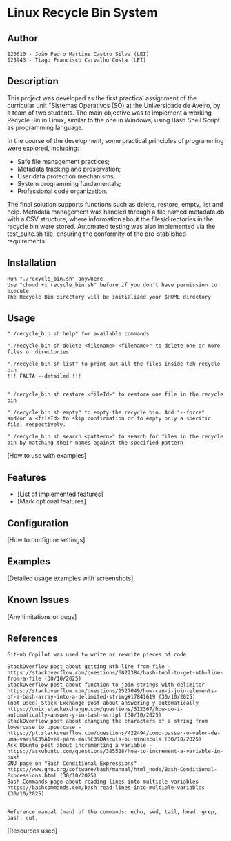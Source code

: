 # Linux Recycle Bin System

## Author
    120610 - João Pedro Martins Castro Silva (LEI)
    125943 - Tiago Francisco Carvalho Costa (LEI)

## Description
This project was developed as the first practical assignment of the curricular unit "Sistemas Operativos (SO) at the Universidade de Aveiro, by a team of two students. The main objective was to implement a working Recycle Bin in Linux, similar to the one in Windows, using Bash Shell Script as programming language.

In the course of the development, some practical principles of programming were explored, including:
- Safe file management practices;
- Metadata tracking and preservation;
- User data protection mechanisms;
- System programming fundamentals;
- Professional code organization.

The final solution supports functions such as delete, restore, empty, list and help. Metadata management was handled through a file named metadata.db with a CSV structure, where information about the files/directories in the recycle bin were stored. Automated testing was also implemented via the test_suite.sh file, ensuring the conformity of the pre-stablished requirements.

## Installation
    Run "./recycle_bin.sh" anywhere 
    Use "chmod +x recycle_bin.sh" before if you don't have permission to execute
    The Recycle Bin directory will be initialized your $HOME directory

## Usage
    "./recycle_bin.sh help" for available commands
    
    "./recycle_bin.sh delete <filename> <filename>" to delete one or more files or directories

    "./recycle_bin.sh list" to print out all the files inside teh recycle bin
    !!! FALTA --detailed !!!


    "./recycle_bin.sh restore <fileId>" to restore one file in the recycle bin

    "./recycle_bin.sh empty" to empty the recycle bin. Add "--force" and/or a <fileId> to skip confirmation or to empty only a specific file, respectively.

    "./recycle_bin.sh search <pattern>" to search for files in the recycle bin by matching their names against the specified pattern


[How to use with examples]

## Features
- [List of implemented features]
- [Mark optional features]

## Configuration
[How to configure settings]

## Examples
[Detailed usage examples with screenshots]

## Known Issues
[Any limitations or bugs]

## References
    GitHub Copilot was used to write or rewrite pieces of code
    
    StackOverflow post about getting Nth line from file - https://stackoverflow.com/questions/6022384/bash-tool-to-get-nth-line-from-a-file (30/10/2025)
    StackOverflow post about function to join strings with delimiter - https://stackoverflow.com/questions/1527049/how-can-i-join-elements-of-a-bash-array-into-a-delimited-string#17841619 (30/10/2025)
    (not used) Stack Exchange post about answering y automatically - https://unix.stackexchange.com/questions/512367/how-do-i-automatically-answer-y-in-bash-script (30/10/2025)
    StackOverflow post about changing the characters of a string from lowercase to uppercase - https://pt.stackoverflow.com/questions/422494/como-passar-o-valor-de-uma-vari%C3%A1vel-para-mai%C3%BAscula-ou-minuscula (30/10/2025)
    Ask Ubuntu post about incrementing a variable - https://askubuntu.com/questions/385528/how-to-increment-a-variable-in-bash
    GNU page on "Bash Conditional Expressions" - https://www.gnu.org/software/bash/manual/html_node/Bash-Conditional-Expressions.html (30/10/2025)
    Bash Commands page about reading lines into multiple variables - https://bashcommands.com/bash-read-lines-into-multiple-variables (30/10/2025)


    Reference manual (man) of the commands: echo, sed, tail, head, grep, bash, cut, 
[Resources used]